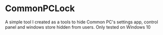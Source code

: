 # CommonPCLock
A simple tool I created as a tools to hide Common PC's settings app, control panel and windows store hidden from users.
Only tested on Windows 10
